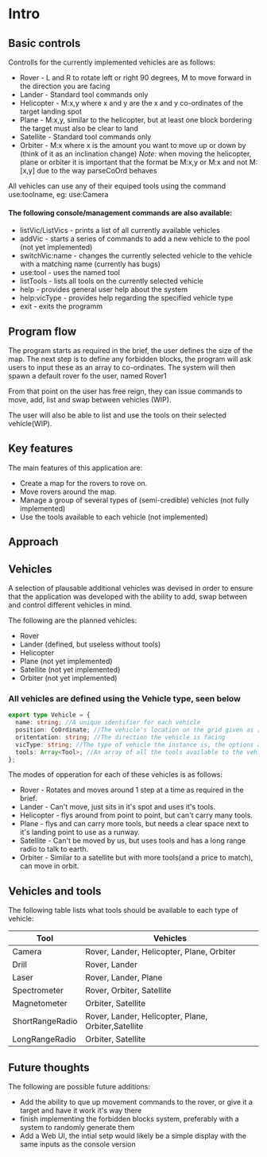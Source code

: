 # Intro

## Basic controls

Controlls for the currently implemented vehicles are as follows:

- Rover - L and R to rotate left or right 90 degrees, M to move forward in the direction you are facing
- Lander - Standard tool commands only
- Helicopter - M:x,y where x and y are the x and y co-ordinates of the target landing spot
- Plane - M:x,y, similar to the helicopter, but at least one block bordering the target must also be clear to land
- Satellite - Standard tool commands only
- Orbiter - M:x where x is the amount you want to move up or down by (think of it as an inclination change)
  _Note:_ when moving the helicopter, plane or orbiter it is important that the format be M:x,y or M:x and not M:[x,y] due to the way parseCoOrd behaves

All vehicles can use any of their equiped tools using the command use:toolname, eg: use:Camera

#### The following console/management commands are also available:

- listVic/ListVics - prints a list of all currently available vehicles
- addVic - starts a series of commands to add a new vehicle to the pool (not yet implemented)
- switchVic:name - changes the currently selected vehicle to the vehicle with a matching name (currently has bugs)
- use:tool - uses the named tool
- listTools - lists all tools on the currently selected vehicle
- help - provides general user help about the system
- help:vicType - provides help regarding the specified vehicle type
- exit - exits the programm

## Program flow

The program starts as required in the brief, the user defines the size of the map.
The next step is to define any forbidden blocks, the program will ask users to
input these as an array to co-ordinates.
The system will then spawn a default rover fo the user, named Rover1

From that point on the user has free reign, they can issue commands to move, add,
list and swap between vehicles (WIP).

The user will also be able to list and use the tools on their selected vehicle(WIP).

## Key features

The main features of this application are:

- Create a map for the rovers to rove on.
- Move rovers around the map.
- Manage a group of several types of (semi-credible) vehicles (not fully implemented)
- Use the tools available to each vehicle (not implemented)

## Approach

## Vehicles

A selection of plausable additional vehicles was devised in order to ensure
that the application was developed with the ability to add, swap between and
control different vehicles in mind.

The following are the planned vehicles:

- Rover
- Lander (defined, but useless without tools)
- Helicopter
- Plane (not yet implemented)
- Satellite (not yet implemented)
- Orbiter (not yet implemented)

### All vehicles are defined using the Vehicle type, seen below

```typescript
export type Vehicle = {
  name: string; //A unique identifier for each vehicle
  position: CoOrdinate; //The vehicle's location on the grid given as [x,y]
  oritentation: string; //The direction the vehicle is facing
  vicType: string; //The type of vehicle the instance is, the options are available above
  tools: Array<Tool>; //An array of all the tools available to the vehicle
};
```

The modes of opperation for each of these vehicles is as follows:

- Rover - Rotates and moves around 1 step at a time as required in the brief.
- Lander - Can't move, just sits in it's spot and uses it's tools.
- Helicopter - flys around from point to point, but can't carry many tools.
- Plane - flys and can carry more tools, but needs a clear space next to it's landing point to use as a runway.
- Satellite - Can't be moved by us, but uses tools and has a long range radio to talk to earth.
- Orbiter - Similar to a satellite but with more tools(and a price to match), can move in orbit.

## Vehicles and tools

The following table lists what tools should be available to each type of vehicle:

| Tool            | Vehicles                                            |
| --------------- | --------------------------------------------------- |
| Camera          | Rover, Lander, Helicopter, Plane, Orbiter           |
| Drill           | Rover, Lander                                       |
| Laser           | Rover, Lander, Plane                                |
| Spectrometer    | Rover, Orbiter, Satellite                           |
| Magnetometer    | Orbiter, Satellite                                  |
| ShortRangeRadio | Rover, Lander, Helicopter, Plane, Orbiter,Satellite |
| LongRangeRadio  | Orbiter, Satellite                                  |

## Future thoughts

The following are possible future additions:

- Add the ability to que up movement commands to the rover, or give it a target and have it work it's way there
- finish implementing the forbidden blocks system, preferably with a system to randomly generate them
- Add a Web UI, the intial setp would likely be a simple display with the same inputs as the console version
